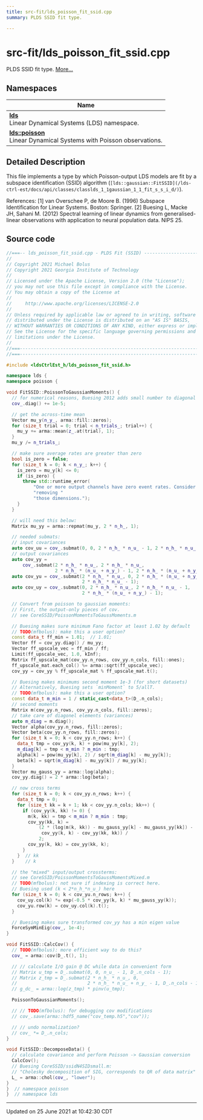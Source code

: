 ```yaml
---
title: src-fit/lds_poisson_fit_ssid.cpp
summary: PLDS SSID fit type. 

---
```


# src-fit/lds_poisson_fit_ssid.cpp

PLDS SSID fit type.  [More...](#detailed-description)



## Namespaces

| Name           |
| -------------- |
| **[lds](/lds-ctrl-est/docs/api/namespaces/namespacelds/)** <br>Linear Dynamical Systems (LDS) namespace.  |
| **[lds::poisson](/lds-ctrl-est/docs/api/namespaces/namespacelds_1_1poisson/)** <br>Linear Dynamical Systems with Poisson observations.  |

## Detailed Description



This file implements a type by which Poisson-output LDS models are fit by a subspace identification (SSID) algorithm (`[lds::gaussian::FitSSID](/lds-ctrl-est/docs/api/classes/classlds_1_1gaussian_1_1_fit_s_s_i_d/)`).

References: [1] van Overschee P, de Moore B. (1996) Subspace Identification for Linear Systems. Boston: Springer. [2] Buesing L, Macke JH, Sahani M. (2012) Spectral learning of linear dynamics from generalised-linear observations with application to neural population data. NIPS 25. 





## Source code

```cpp
//===-- lds_poisson_fit_ssid.cpp - PLDS Fit (SSID) ------------------------===//
//
// Copyright 2021 Michael Bolus
// Copyright 2021 Georgia Institute of Technology
//
// Licensed under the Apache License, Version 2.0 (the "License");
// you may not use this file except in compliance with the License.
// You may obtain a copy of the License at
//
//     http://www.apache.org/licenses/LICENSE-2.0
//
// Unless required by applicable law or agreed to in writing, software
// distributed under the License is distributed on an "AS IS" BASIS,
// WITHOUT WARRANTIES OR CONDITIONS OF ANY KIND, either express or implied.
// See the License for the specific language governing permissions and
// limitations under the License.
//
//===----------------------------------------------------------------------===//
//===----------------------------------------------------------------------===//

#include <ldsCtrlEst_h/lds_poisson_fit_ssid.h>

namespace lds {
namespace poisson {

void FitSSID::PoissonToGaussianMoments() {
  // for numerical reasons, Buesing 2012 adds small number to diagonal
  cov_.diag() += 1e-5;

  // get the across-time mean
  Vector mu_y(n_y_, arma::fill::zeros);
  for (size_t trial = 0; trial < n_trials_; trial++) {
    mu_y += arma::mean(z_.at(trial), 1);
  }
  mu_y /= n_trials_;

  // make sure average rates are greater than zero
  bool is_zero = false;
  for (size_t k = 0; k < n_y_; k++) {
    is_zero = mu_y[k] <= 0;
    if (is_zero) {
      throw std::runtime_error(
          "One or more output channels have zero event rates. Consider "
          "removing "
          "those dimensions.");
    }
  }

  // will need this below:
  Matrix mu_yy = arma::repmat(mu_y, 2 * n_h_, 1);

  // needed submats:
  // input covariances
  auto cov_uu = cov_.submat(0, 0, 2 * n_h_ * n_u_ - 1, 2 * n_h_ * n_u_ - 1);
  // output covariances
  auto cov_yy =
      cov_.submat(2 * n_h_ * n_u_, 2 * n_h_ * n_u_,
                  2 * n_h_ * (n_u_ + n_y_) - 1, 2 * n_h_ * (n_u_ + n_y_) - 1);
  auto cov_yu = cov_.submat(2 * n_h_ * n_u_, 0, 2 * n_h_ * (n_u_ + n_y_) - 1,
                            2 * n_h_ * n_u_ - 1);
  auto cov_uy = cov_.submat(0, 2 * n_h_ * n_u_, 2 * n_h_ * n_u_ - 1,
                            2 * n_h_ * (n_u_ + n_y_) - 1);

  // Convert from poisson to gaussian moments:
  // First, the output-only pieces of cov.
  // see CoreSSID/PoissonMomentsToGaussMoments.m

  // Buesing makes sure minimum Fano factor at least 1.02 by default
  // TODO(mfbolus): make this a user option?
  const data_t ff_min = 1.01;  // 1.01;
  Vector ff = cov_yy.diag() / mu_yy;
  Vector ff_upscale_vec = ff_min / ff;
  Limit(ff_upscale_vec, 1.0, kInf);
  Matrix ff_upscale_mat(cov_yy.n_rows, cov_yy.n_cols, fill::ones);
  ff_upscale_mat.each_col() %= arma::sqrt(ff_upscale_vec);
  cov_yy = cov_yy % ff_upscale_mat % ff_upscale_mat.t();

  // Buesing makes minimums second moment 1e-3 (for short datasets)
  // Alternatively, Buesing sets `minMoment` to 5/allT.
  // TODO(mfbolus): make this a user option?
  const data_t m_min = 1 / static_cast<data_t>(D_.n_cols);
  // second moments
  Matrix m(cov_yy.n_rows, cov_yy.n_cols, fill::zeros);
  // take care of diagonel elements (variances)
  auto m_diag = m.diag();
  Vector alpha(cov_yy.n_rows, fill::zeros);
  Vector beta(cov_yy.n_rows, fill::zeros);
  for (size_t k = 0; k < cov_yy.n_rows; k++) {
    data_t tmp = cov_yy(k, k) + pow(mu_yy[k], 2);
    m_diag[k] = tmp < m_min ? m_min : tmp;
    alpha[k] = pow(mu_yy[k], 2) / sqrt(m_diag[k] - mu_yy[k]);
    beta[k] = sqrt(m_diag[k] - mu_yy[k]) / mu_yy[k];
  }
  Vector mu_gauss_yy = arma::log(alpha);
  cov_yy.diag() = 2 * arma::log(beta);

  // now cross terms
  for (size_t k = 0; k < cov_yy.n_rows; k++) {
    data_t tmp = 0;
    for (size_t kk = k + 1; kk < cov_yy.n_cols; kk++) {
      if (cov_yy(k, kk) != 0) {
        m(k, kk) = tmp < m_min ? m_min : tmp;
        cov_yy(kk, k) =
            (2 * (log(m(k, kk)) - mu_gauss_yy[k] - mu_gauss_yy[kk]) -
             cov_yy(k, k) - cov_yy(kk, kk)) /
            2;
        cov_yy(k, kk) = cov_yy(kk, k);
      }
    }  // kk
  }    // k

  // the "mixed" input/output crossterms:
  // see CoreSSID/PoissonMomentsToGaussMomentsMixed.m
  // TODO(mfbolus): not sure if indexing is correct here.
  // Buesing used (k < 2*n_h_*n_u_) here
  for (size_t k = 0; k < cov_yu.n_rows; k++) {
    cov_uy.col(k) *= exp(-0.5 * cov_yy(k, k) * mu_gauss_yy(k));
    cov_yu.row(k) = cov_uy.col(k).t();
  }

  // Buesing makes sure transformed cov_yy has a min eigen value
  ForceSymMinEig(cov_, 1e-4);
}

void FitSSID::CalcCov() {
  // TODO(mfbolus): more efficient way to do this?
  cov_ = arma::cov(D_.t(), 1);

  // // calculate I/O gain @ DC while data in convenient form
  // Matrix u_tmp = D_.submat(0, 0, n_u_ - 1, D_.n_cols - 1);
  // Matrix z_tmp = D_.submat(2 * n_h_ * n_u_, 0,
  //                          2 * n_h_ * n_u_ + n_y_ - 1, D_.n_cols - 1);
  // g_dc_ = arma::log(z_tmp) * pinv(u_tmp);

  PoissonToGaussianMoments();

  // // TODO(mfbolus): for debugging cov modifications
  // cov_.save(arma::hdf5_name("cov_temp.h5","cov"));

  // // undo normalization?
  // cov_ *= D_.n_cols;
}

void FitSSID::DecomposeData() {
  // calculate covariance and perform Poisson -> Gaussian conversion
  CalcCov();
  // Buesing CoreSSID/ssidN4SIDsmall.m:
  // "Cholesky decomposition of SIG, corresponds to QR of data matrix"
  L_ = arma::chol(cov_, "lower");
}
}  // namespace poisson
}  // namespace lds
```


-------------------------------

Updated on 25 June 2021 at 10:42:30 CDT
